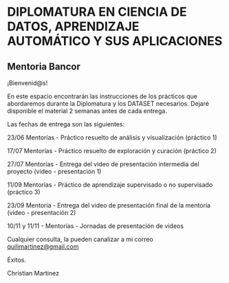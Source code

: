 # DIPLOMATURA EN CIENCIA DE DATOS, APRENDIZAJE AUTOMÁTICO Y SUS APLICACIONES

## Mentoria Bancor

¡Bienvenid@s!

En este espacio encontrarán las instrucciones de los prácticos que abordaremos durante la Diplomatura y los DATASET necesarios.
Dejaré disponible el material 2 semanas antes de cada entrega.

Las fechas de entrega son las siguientes:

23/06 Mentorías - Práctico resuelto de análisis y visualización (práctico 1)

17/07 Mentorías - Práctico resuelto de exploración y curación (práctico 2)

27/07 Mentorías - Entrega del video de presentación intermedia del proyecto (video - presentación 1)

11/09 Mentorías - Práctico de aprendizaje supervisado o no supervisado (práctico 3)

23/09 Mentoría - Entrega del video de presentación final de la mentoría (video - presentación 2)

10/11 y 11/11  - Mentorías - Jornadas de presentación de videos

Cualquier consulta, la pueden canalizar a mi correo quilimartinez@gmail.com

Éxitos.

Christian Martinez
